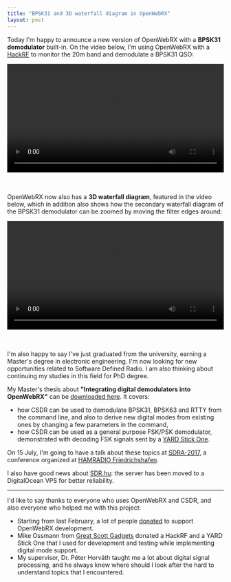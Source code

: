 ```yaml
---
title: "BPSK31 and 3D waterfall diagram in OpenWebRX"
layout: post
---
```


Today I'm happy to announce a new version of OpenWebRX with a **BPSK31 demodulator** built-in.
On the video below, I'm using OpenWebRX with a [HackRF](https://greatscottgadgets.com/hackrf/) to monitor the 20m band and demodulate a BPSK31 QSO:

<video controls style="width:100%;">
	<source src="http://sdr.hu/static/blog/bpsk31.webm" />
</video>

<br/> <br/>
OpenWebRX now also has a **3D waterfall diagram**, featured in the video below, which in addition also shows how the secondary waterfall diagram of the BPSK31 demodulator can be zoomed by moving the filter edges around:

<video controls style="width:100%;">
	<source src="http://sdr.hu/static/blog/3d-waterfall.webm" />
</video>

<br /> <br />
I'm also happy to say I've just graduated from the university, earning a Master's degree in electronic engineering. I'm now looking for new opportunities related to Software Defined Radio. I am also thinking about continuing my studies in this field for PhD degree.

My Master's thesis about **"Integrating digital demodulators into OpenWebRX"** can be [downloaded here](http://openwebrx.org/msc-thesis.pdf). It covers:

* how CSDR can be used to demodulate BPSK31, BPSK63 and RTTY from the command line, and also to derive new digital modes from existing ones by changing a few parameters in the command,
* how CSDR can be used as a general purpose FSK/PSK demodulator, demonstrated with decoding FSK signals sent by a [YARD Stick One](https://greatscottgadgets.com/yardstickone/).

On 15 July, I'm going to have a talk about these topics at [SDRA-2017](http://2017.sdra.io/), a conference organized at [HAMRADIO Friedrichshafen](http://www.hamradio-friedrichshafen.de/ham-en/). 

I also have good news about [SDR.hu](http://sdr.hu/): the server has been moved to a DigitalOcean VPS for better reliability.

----

I'd like to say thanks to everyone who uses OpenWebRX and CSDR, and also everyone who helped me with this project:

* Starting from last February, a lot of people <a href="http://blog.sdr.hu/support">donated</a> to support OpenWebRX development. 
* Mike Ossmann from [Great Scott Gadgets](https://greatscottgadgets.com/) donated a HackRF and a YARD Stick One that I used for development and testing while implementing digital mode support.
* My supervisor, Dr. Péter Horváth taught me a lot about digital signal processing, and he always knew where should I look after the hard to understand topics that I encountered.

